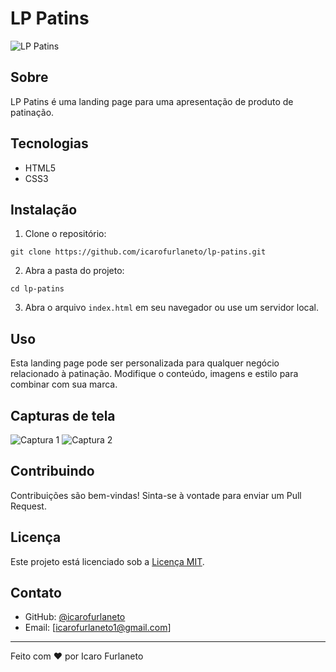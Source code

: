 # LP Patins

![LP Patins](https://via.placeholder.com/800x400?text=LP+Patins)

## Sobre

LP Patins é uma landing page para uma apresentação de produto de patinação.

## Tecnologias

- HTML5
- CSS3

## Instalação

1. Clone o repositório:
```
git clone https://github.com/icarofurlaneto/lp-patins.git
```
2. Abra a pasta do projeto:
```
cd lp-patins
```
3. Abra o arquivo `index.html` em seu navegador ou use um servidor local.

## Uso

Esta landing page pode ser personalizada para qualquer negócio relacionado à patinação. Modifique o conteúdo, imagens e estilo para combinar com sua marca.

## Capturas de tela

![Captura 1](https://via.placeholder.com/400x200?text=Captura+1)
![Captura 2](https://via.placeholder.com/400x200?text=Captura+2)

## Contribuindo

Contribuições são bem-vindas! Sinta-se à vontade para enviar um Pull Request.

## Licença

Este projeto está licenciado sob a [Licença MIT](LICENSE).

## Contato

- GitHub: [@icarofurlaneto](https://github.com/icarofurlaneto)
- Email: [icarofurlaneto1@gmail.com]

---

Feito com ❤️ por Icaro Furlaneto
